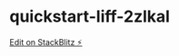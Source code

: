 # quickstart-liff-2zlkal

[Edit on StackBlitz ⚡️](https://stackblitz.com/edit/quickstart-liff-2zlkal)